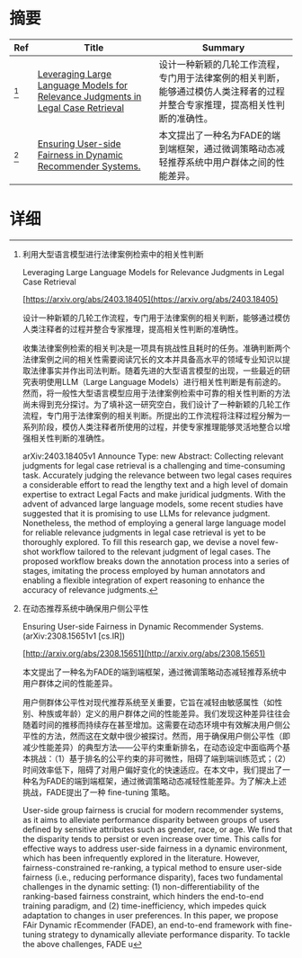 # 摘要

| Ref | Title | Summary |
| --- | --- | --- |
| [^1] | [Leveraging Large Language Models for Relevance Judgments in Legal Case Retrieval](https://arxiv.org/abs/2403.18405) | 设计一种新颖的几轮工作流程，专门用于法律案例的相关判断，能够通过模仿人类注释者的过程并整合专家推理，提高相关性判断的准确性。 |
| [^2] | [Ensuring User-side Fairness in Dynamic Recommender Systems.](http://arxiv.org/abs/2308.15651) | 本文提出了一种名为FADE的端到端框架，通过微调策略动态减轻推荐系统中用户群体之间的性能差异。 |

# 详细

[^1]: 利用大型语言模型进行法律案例检索中的相关性判断

    Leveraging Large Language Models for Relevance Judgments in Legal Case Retrieval

    [https://arxiv.org/abs/2403.18405](https://arxiv.org/abs/2403.18405)

    设计一种新颖的几轮工作流程，专门用于法律案例的相关判断，能够通过模仿人类注释者的过程并整合专家推理，提高相关性判断的准确性。

    

    收集法律案例检索的相关判决是一项具有挑战性且耗时的任务。准确判断两个法律案例之间的相关性需要阅读冗长的文本并具备高水平的领域专业知识以提取法律事实并作出司法判断。随着先进的大型语言模型的出现，一些最近的研究表明使用LLM（Large Language Models）进行相关性判断是有前途的。然而，将一般性大型语言模型应用于法律案例检索中可靠的相关性判断的方法尚未得到充分探讨。为了填补这一研究空白，我们设计了一种新颖的几轮工作流程，专门用于法律案例的相关判断。所提出的工作流程将注释过程分解为一系列阶段，模仿人类注释者所使用的过程，并使专家推理能够灵活地整合以增强相关性判断的准确性。

    arXiv:2403.18405v1 Announce Type: new  Abstract: Collecting relevant judgments for legal case retrieval is a challenging and time-consuming task. Accurately judging the relevance between two legal cases requires a considerable effort to read the lengthy text and a high level of domain expertise to extract Legal Facts and make juridical judgments. With the advent of advanced large language models, some recent studies have suggested that it is promising to use LLMs for relevance judgment. Nonetheless, the method of employing a general large language model for reliable relevance judgments in legal case retrieval is yet to be thoroughly explored. To fill this research gap, we devise a novel few-shot workflow tailored to the relevant judgment of legal cases. The proposed workflow breaks down the annotation process into a series of stages, imitating the process employed by human annotators and enabling a flexible integration of expert reasoning to enhance the accuracy of relevance judgments.
    
[^2]: 在动态推荐系统中确保用户侧公平性

    Ensuring User-side Fairness in Dynamic Recommender Systems. (arXiv:2308.15651v1 [cs.IR])

    [http://arxiv.org/abs/2308.15651](http://arxiv.org/abs/2308.15651)

    本文提出了一种名为FADE的端到端框架，通过微调策略动态减轻推荐系统中用户群体之间的性能差异。

    

    用户侧群体公平性对现代推荐系统至关重要，它旨在减轻由敏感属性（如性别、种族或年龄）定义的用户群体之间的性能差异。我们发现这种差异往往会随着时间的推移而持续存在甚至增加。这需要在动态环境中有效解决用户侧公平性的方法，然而这在文献中很少被探讨。然而，用于确保用户侧公平性（即减少性能差异）的典型方法——公平约束重新排名，在动态设定中面临两个基本挑战：（1）基于排名的公平约束的非可微性，阻碍了端到端训练范式；（2）时间效率低下，阻碍了对用户偏好变化的快速适应。在本文中，我们提出了一种名为FADE的端到端框架，通过微调策略动态减轻性能差异。为了解决上述挑战，FADE提出了一种 fine-tuning 策略。

    User-side group fairness is crucial for modern recommender systems, as it aims to alleviate performance disparity between groups of users defined by sensitive attributes such as gender, race, or age. We find that the disparity tends to persist or even increase over time. This calls for effective ways to address user-side fairness in a dynamic environment, which has been infrequently explored in the literature. However, fairness-constrained re-ranking, a typical method to ensure user-side fairness (i.e., reducing performance disparity), faces two fundamental challenges in the dynamic setting: (1) non-differentiability of the ranking-based fairness constraint, which hinders the end-to-end training paradigm, and (2) time-inefficiency, which impedes quick adaptation to changes in user preferences. In this paper, we propose FAir Dynamic rEcommender (FADE), an end-to-end framework with fine-tuning strategy to dynamically alleviate performance disparity. To tackle the above challenges, FADE u
    

